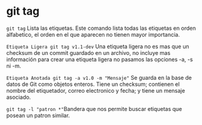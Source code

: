 # git tag

`git tag` Lista las etiquetas. Este comando lista todas las etiquetas en orden alfabetico, el orden en el que  aparecen no tienen mayor importancia.

`Etiqueta Ligera git tag v1.1-dev` Una etiqueta ligera no es mas que un checksum de un commit guardado en un archivo, no incluye mas información para crear una etiqueta ligera no pasamos las opciones -a, -s ni -m.

`Etiqueta Anotada git tag -a v1.0 -m "Mensaje"` Se guarda en la base de datos de Git como objetos enteros. Tiene un checksum; contienen el nombre del etiquetador, correo electronico y fecha; y tiene un mensaje asociado.

`git tag -l "patron *"`Bandera que nos permite buscar etiquetas que posean un patron similar.
